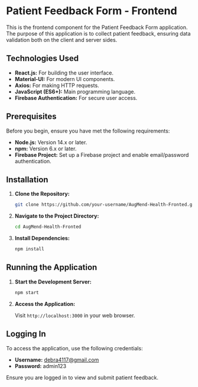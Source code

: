# Patient Feedback Form - Frontend

This is the frontend component for the Patient Feedback Form application. The purpose of this application is to collect patient feedback, ensuring data validation both on the client and server sides.

## Technologies Used

- **React.js:** For building the user interface.
- **Material-UI:** For modern UI components.
- **Axios:** For making HTTP requests.
- **JavaScript (ES6+):** Main programming language.
- **Firebase Authentication:** For secure user access.

## Prerequisites

Before you begin, ensure you have met the following requirements:

- **Node.js:** Version 14.x or later.
- **npm:** Version 6.x or later.
- **Firebase Project:** Set up a Firebase project and enable email/password authentication.

## Installation

1. **Clone the Repository:**

   ```bash
   git clone https://github.com/your-username/AugMend-Health-Fronted.git
   ```

2. **Navigate to the Project Directory:**

   ```bash
   cd AugMend-Health-Fronted
   ```

3. **Install Dependencies:**

   ```bash
   npm install
   ```

## Running the Application

1. **Start the Development Server:**

   ```bash
   npm start
   ```

2. **Access the Application:**

   Visit `http://localhost:3000` in your web browser.
## Logging In

To access the application, use the following credentials:

- **Username:** debra4117@gmail.com
- **Password:** admin123

Ensure you are logged in to view and submit patient feedback. 


